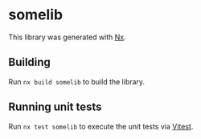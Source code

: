 # somelib

This library was generated with [Nx](https://nx.dev).

## Building

Run `nx build somelib` to build the library.

## Running unit tests

Run `nx test somelib` to execute the unit tests via [Vitest](https://vitest.dev/).
